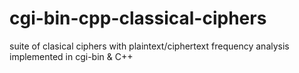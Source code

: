 # cgi-bin-cpp-classical-ciphers
suite of clasical ciphers with plaintext/ciphertext frequency analysis implemented in cgi-bin &amp; C++ 
